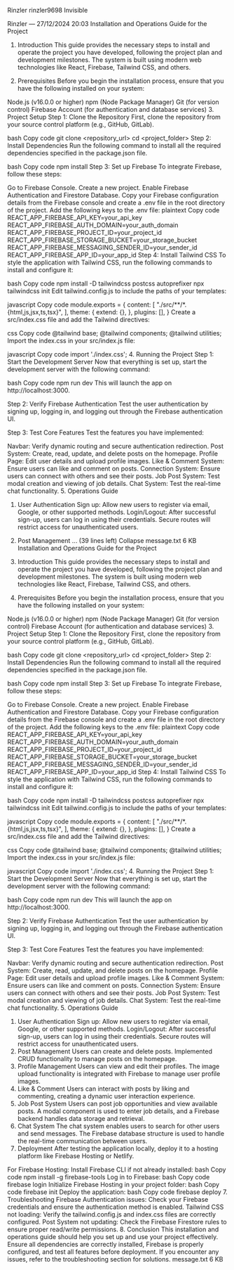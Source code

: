 Rinzler
rinzler9698
Invisible

Rinzler — 27/12/2024 20:03
Installation and Operations Guide for the Project
1. Introduction
This guide provides the necessary steps to install and operate the project you have developed, following the project plan and development milestones. The system is built using modern web technologies like React, Firebase, Tailwind CSS, and others.

2. Prerequisites
Before you begin the installation process, ensure that you have the following installed on your system:

Node.js (v16.0.0 or higher)
npm (Node Package Manager)
Git (for version control)
Firebase Account (for authentication and database services)
3. Project Setup
Step 1: Clone the Repository
First, clone the repository from your source control platform (e.g., GitHub, GitLab).

bash
Copy code
git clone <repository_url>
cd <project_folder>
Step 2: Install Dependencies
Run the following command to install all the required dependencies specified in the package.json file.

bash
Copy code
npm install
Step 3: Set up Firebase
To integrate Firebase, follow these steps:

Go to Firebase Console.
Create a new project.
Enable Firebase Authentication and Firestore Database.
Copy your Firebase configuration details from the Firebase console and create a .env file in the root directory of the project.
Add the following keys to the .env file:
plaintext
Copy code
REACT_APP_FIREBASE_API_KEY=your_api_key
REACT_APP_FIREBASE_AUTH_DOMAIN=your_auth_domain
REACT_APP_FIREBASE_PROJECT_ID=your_project_id
REACT_APP_FIREBASE_STORAGE_BUCKET=your_storage_bucket
REACT_APP_FIREBASE_MESSAGING_SENDER_ID=your_sender_id
REACT_APP_FIREBASE_APP_ID=your_app_id
Step 4: Install Tailwind CSS
To style the application with Tailwind CSS, run the following commands to install and configure it:

bash
Copy code
npm install -D tailwindcss postcss autoprefixer
npx tailwindcss init
Edit tailwind.config.js to include the paths of your templates:

javascript
Copy code
module.exports = {
  content: [
    "./src/**/*.{html,js,jsx,ts,tsx}",
  ],
  theme: {
    extend: {},
  },
  plugins: [],
}
Create a src/index.css file and add the Tailwind directives:

css
Copy code
@tailwind base;
@tailwind components;
@tailwind utilities;
Import the index.css in your src/index.js file:

javascript
Copy code
import './index.css';
4. Running the Project
Step 1: Start the Development Server
Now that everything is set up, start the development server with the following command:

bash
Copy code
npm run dev
This will launch the app on http://localhost:3000.

Step 2: Verify Firebase Authentication
Test the user authentication by signing up, logging in, and logging out through the Firebase authentication UI.

Step 3: Test Core Features
Test the features you have implemented:

Navbar: Verify dynamic routing and secure authentication redirection.
Post System: Create, read, update, and delete posts on the homepage.
Profile Page: Edit user details and upload profile images.
Like & Comment System: Ensure users can like and comment on posts.
Connection System: Ensure users can connect with others and see their posts.
Job Post System: Test modal creation and viewing of job details.
Chat System: Test the real-time chat functionality.
5. Operations Guide
1. User Authentication
Sign up: Allow new users to register via email, Google, or other supported methods.
Login/Logout: After successful sign-up, users can log in using their credentials. Secure routes will restrict access for unauthenticated users.
2. Post Management
... (39 lines left)
Collapse
message.txt
6 KB
﻿
Installation and Operations Guide for the Project
1. Introduction
This guide provides the necessary steps to install and operate the project you have developed, following the project plan and development milestones. The system is built using modern web technologies like React, Firebase, Tailwind CSS, and others.

2. Prerequisites
Before you begin the installation process, ensure that you have the following installed on your system:

Node.js (v16.0.0 or higher)
npm (Node Package Manager)
Git (for version control)
Firebase Account (for authentication and database services)
3. Project Setup
Step 1: Clone the Repository
First, clone the repository from your source control platform (e.g., GitHub, GitLab).

bash
Copy code
git clone <repository_url>
cd <project_folder>
Step 2: Install Dependencies
Run the following command to install all the required dependencies specified in the package.json file.

bash
Copy code
npm install
Step 3: Set up Firebase
To integrate Firebase, follow these steps:

Go to Firebase Console.
Create a new project.
Enable Firebase Authentication and Firestore Database.
Copy your Firebase configuration details from the Firebase console and create a .env file in the root directory of the project.
Add the following keys to the .env file:
plaintext
Copy code
REACT_APP_FIREBASE_API_KEY=your_api_key
REACT_APP_FIREBASE_AUTH_DOMAIN=your_auth_domain
REACT_APP_FIREBASE_PROJECT_ID=your_project_id
REACT_APP_FIREBASE_STORAGE_BUCKET=your_storage_bucket
REACT_APP_FIREBASE_MESSAGING_SENDER_ID=your_sender_id
REACT_APP_FIREBASE_APP_ID=your_app_id
Step 4: Install Tailwind CSS
To style the application with Tailwind CSS, run the following commands to install and configure it:

bash
Copy code
npm install -D tailwindcss postcss autoprefixer
npx tailwindcss init
Edit tailwind.config.js to include the paths of your templates:

javascript
Copy code
module.exports = {
  content: [
    "./src/**/*.{html,js,jsx,ts,tsx}",
  ],
  theme: {
    extend: {},
  },
  plugins: [],
}
Create a src/index.css file and add the Tailwind directives:

css
Copy code
@tailwind base;
@tailwind components;
@tailwind utilities;
Import the index.css in your src/index.js file:

javascript
Copy code
import './index.css';
4. Running the Project
Step 1: Start the Development Server
Now that everything is set up, start the development server with the following command:

bash
Copy code
npm run dev
This will launch the app on http://localhost:3000.

Step 2: Verify Firebase Authentication
Test the user authentication by signing up, logging in, and logging out through the Firebase authentication UI.

Step 3: Test Core Features
Test the features you have implemented:

Navbar: Verify dynamic routing and secure authentication redirection.
Post System: Create, read, update, and delete posts on the homepage.
Profile Page: Edit user details and upload profile images.
Like & Comment System: Ensure users can like and comment on posts.
Connection System: Ensure users can connect with others and see their posts.
Job Post System: Test modal creation and viewing of job details.
Chat System: Test the real-time chat functionality.
5. Operations Guide
1. User Authentication
Sign up: Allow new users to register via email, Google, or other supported methods.
Login/Logout: After successful sign-up, users can log in using their credentials. Secure routes will restrict access for unauthenticated users.
2. Post Management
Users can create and delete posts.
Implemented CRUD functionality to manage posts on the homepage.
3. Profile Management
Users can view and edit their profiles.
The image upload functionality is integrated with Firebase to manage user profile images.
4. Like & Comment
Users can interact with posts by liking and commenting, creating a dynamic user interaction experience.
5. Job Post System
Users can post job opportunities and view available posts.
A modal component is used to enter job details, and a Firebase backend handles data storage and retrieval.
6. Chat System
The chat system enables users to search for other users and send messages.
The Firebase database structure is used to handle the real-time communication between users.
6. Deployment
After testing the application locally, deploy it to a hosting platform like Firebase Hosting or Netlify.

For Firebase Hosting:
Install Firebase CLI if not already installed:
bash
Copy code
npm install -g firebase-tools
Log in to Firebase:
bash
Copy code
firebase login
Initialize Firebase Hosting in your project folder:
bash
Copy code
firebase init
Deploy the application:
bash
Copy code
firebase deploy
7. Troubleshooting
Firebase Authentication issues: Check your Firebase credentials and ensure the authentication method is enabled.
Tailwind CSS not loading: Verify the tailwind.config.js and index.css files are correctly configured.
Post System not updating: Check the Firebase Firestore rules to ensure proper read/write permissions.
8. Conclusion
This installation and operations guide should help you set up and use your project effectively. Ensure all dependencies are correctly installed, Firebase is properly configured, and test all features before deployment. If you encounter any issues, refer to the troubleshooting section for solutions.
message.txt
6 KB
